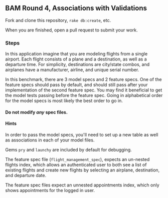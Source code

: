 ## BAM Round 4, Associations with Validations

Fork and clone this repository, `rake db:create`, etc.

When you are finished, open a pull request to submit your work.

### Steps

In this application imagine that you are modeling flights from a single airport. Each flight consists of a plane and a destination, as well as a departure time. For simplicity, destinations are city/state combos, and airplanes have a manufacturer, airline, and unique serial number.

In this benchmark, there are 3 model specs and 2 feature specs. One of the feature specs should pass by default, and should still pass after your implementation of the second feature spec. You may find it beneficial to get the model tests passing before the feature spec. Going in alphabetical order for the model specs is most likely the best order to go in.

#### Do not modify _any_ spec files.

#### Hints

In order to pass the model specs, you'll need to set up a new table as well as associations in each of your model files.

Gems `pry` and `launchy` are included by default for debugging.

The feature spec file (`flight_management_spec`), expects an un-nested flights index, which allows an authenticated user to both see a list of existing flights and create new flights by selecting an airplane, destination, and departure date.

The feature spec files expect an unnested appointments index, which only shows appointments for the logged in user.
